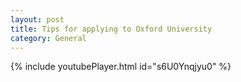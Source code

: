 ```yaml
---
layout: post
title: Tips for applying to Oxford University
category: General
---
```


{% include youtubePlayer.html id="s6U0Ynqjyu0" %}

